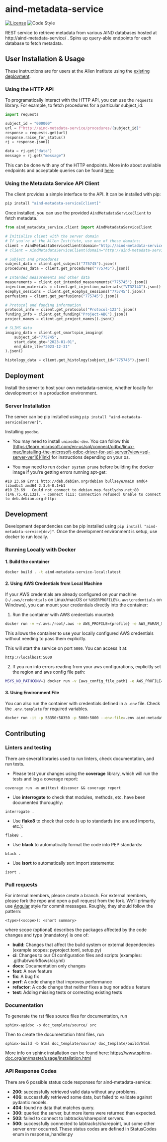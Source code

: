 # aind-metadata-service

[![License](https://img.shields.io/badge/license-MIT-brightgreen)](LICENSE)
![Code Style](https://img.shields.io/badge/code%20style-black-black)

REST service to retrieve metadata from various AIND databases hosted at http://aind-metadata-service/ . 
Spins up query-able endpoints for each database to fetch metadata. 

## User Installation & Usage
These instructions are for users at the Allen Institute using the [existing deployment](http://aind-metadata-service/). 

### Using the HTTP API 
To programatically interact with the HTTP API, you can use the `requests` library. For example, to fetch procedures for a particular subject_id: 

```python
import requests

subject_id = "000000"
url = f"http://aind-metadata-service/procedures/{subject_id}"
response = requests.get(url)
response.raise_for_status()
rj = response.json()

data = rj.get("data")
message = rj.get("message")
```
This can be done with any of the HTTP endpoints. More info about available endpoints and acceptable queries can be found [here](http:/aind-metadata-service/docs)


### Using the Metadata Service API Client

The client provides a simple interface to the API. It can be installed with pip:

```bash
pip install "aind-metadata-service[client]"
```

Once installed, you can use the provided `AindMetadataServiceClient` to fetch metadata.

```python
from aind_metadata_service.client import AindMetadataServiceClient

# Initialize client with the server domain
# If you're at the Allen Institute, use one of these domains:
client = AindMetadataServiceClient(domain="http://aind-metadata-service")  # production
# client = AindMetadataServiceClient(domain="http://aind-metadata-service-dev")  # development

# Subject and procedures
subject_data = client.get_subject("775745").json()
procedures_data = client.get_procedures("775745").json()

# Intended measurements and other data
measurements = client.get_intended_measurements("775745").json()
injection_materials = client.get_injection_materials("VT3214G").json()
ecephys_sessions = client.get_ecephys_sessions("775745").json()
perfusions = client.get_perfusions("775745").json()

# Protocol and funding information 
protocol_info = client.get_protocols("Protocol-123").json()
funding_info = client.get_funding("Project-ABC").json()
project_names = client.get_project_names().json()

# SLIMS data
imaging_data = client.get_smartspim_imaging(
    subject_id="775745",
    start_date_gte="2023-01-01",
    end_date_lte="2023-12-31"
).json()

histology_data = client.get_histology(subject_id="775745").json()
```

## Deployment 
Install the server to host your own metadata-service, whether locally for development or in a production environment. 
### Server Installation
The server can be pip installed using `pip install "aind-metadata-service[server]"`.

Installing `pyodbc`.
- You may need to install `unixodbc-dev`. You can follow this [https://learn.microsoft.com/en-us/sql/connect/odbc/linux-mac/installing-the-microsoft-odbc-driver-for-sql-server?view=sql-server-ver16](link) for instructions depending on your os.

- You may need to run `docker system prune` before building the docker image if you're getting errors running apt-get:
```
#10 23.69 Err:1 http://deb.debian.org/debian bullseye/main amd64 libodbc1 amd64 2.3.6-0.1+b1
#10 23.69   Could not connect to debian.map.fastlydns.net:80 (146.75.42.132). - connect (111: Connection refused) Unable to connect to deb.debian.org:http:

```

## Development

Development dependencies can be pip installed using `pip install "aind-metadata-service[dev]"`.
Once the development environment is setup, use docker to run locally. 


### Running Locally with Docker

#### 1. Build the container
```bash
docker build . -t aind-metadata-service-local:latest
```

#### 2. Using AWS Credentials from Local Machine
If your AWS credentials are already configured on your machine (`~/.aws/credentials` on Linux/macOS or `%USERPROFILE%\.aws\credentials` on Windows), you can mount your credentials directly into the container:
1. Run the container with AWS credentials mounted:
```bash
docker run -v ~/.aws:/root/.aws -e AWS_PROFILE={profile} -e AWS_PARAM_STORE_NAME={param name} -p 58350:58350 -p 5000:5000 aind-metadata-service-local:latest
```
This allows the container to use your locally configured AWS credentials without needing to pass them explicitly.

This will start the service on port `5000`. You can access it at:
```
http://localhost:5000
```

2. If you run into errors reading from your aws configurations, explicitly set the region and aws config file path:
```bash
MSYS_NO_PATHCONV=1 docker run -v {aws_config_file_path} -e AWS_PROFILE={profile} -e AWS_PARAM_STORE_NAME={param name} -e AWS_DEFAULT_REGION={region} -p 58350:58350 -p 5000:5000 aind-metadata-service-local:latest
```
#### 3. Using Environment File
You can also run the container with credentials defined in a `.env` file. Check the `.env.template` for required variables.

```bash
docker run -it -p 58350:58350 -p 5000:5000 --env-file=.env aind-metadata-service-local
```
## Contributing
### Linters and testing

There are several libraries used to run linters, check documentation, and run tests.

- Please test your changes using the **coverage** library, which will run the tests and log a coverage report:

```
coverage run -m unittest discover && coverage report
```

- Use **interrogate** to check that modules, methods, etc. have been documented thoroughly:

```
interrogate .
```

- Use **flake8** to check that code is up to standards (no unused imports, etc.):
```
flake8 .
```

- Use **black** to automatically format the code into PEP standards:
```
black .
```

- Use **isort** to automatically sort import statements:
```
isort .
```

### Pull requests

For internal members, please create a branch. For external members, please fork the repo and open a pull request from the fork. We'll primarily use [Angular](https://github.com/angular/angular/blob/main/CONTRIBUTING.md#commit) style for commit messages. Roughly, they should follow the pattern:
```
<type>(<scope>): <short summary>
```

where scope (optional) describes the packages affected by the code changes and type (mandatory) is one of:

- **build**: Changes that affect the build system or external dependencies (example scopes: pyproject.toml, setup.py)
- **ci**: Changes to our CI configuration files and scripts (examples: .github/workflows/ci.yml)
- **docs**: Documentation only changes
- **feat**: A new feature
- **fix**: A bug fix
- **perf**: A code change that improves performance
- **refactor**: A code change that neither fixes a bug nor adds a feature
- **test**: Adding missing tests or correcting existing tests

### Documentation
To generate the rst files source files for documentation, run
```
sphinx-apidoc -o doc_template/source/ src 
```
Then to create the documentation html files, run
```
sphinx-build -b html doc_template/source/ doc_template/build/html
```
More info on sphinx installation can be found here: https://www.sphinx-doc.org/en/master/usage/installation.html

### API Response Codes
There are 6 possible status code responses for aind-metadata-service:
- **200**: successfully retrieved valid data without any problems. 
- **406**: successfully retrieved some data, but failed to validate against pydantic models.
- **404**: found no data that matches query.
- **300**: queried the server, but more items were returned than expected.
- **503**: failed to connect to labtracks/sharepoint servers.
- **500**: successfully connected to labtracks/sharepoint, but some other server error occurred.
These status codes are defined in StatusCodes enum in response_handler.py

